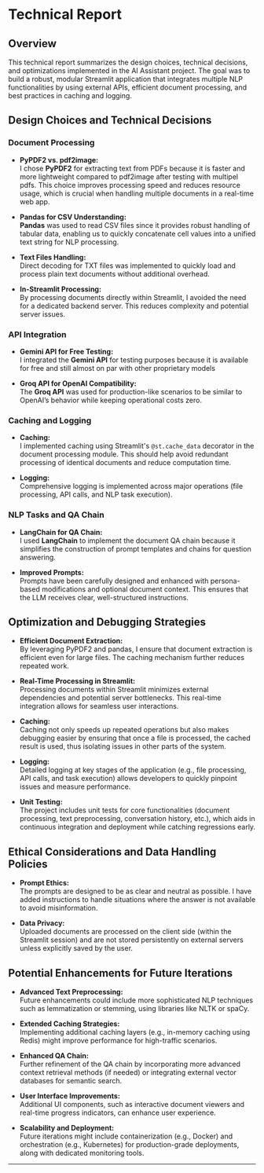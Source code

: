 # Technical Report 
## Overview

This technical report summarizes the design choices, technical decisions, and optimizations implemented in the AI Assistant project. The goal was to build a robust, modular Streamlit application that integrates multiple NLP functionalities by using external APIs, efficient document processing, and best practices in caching and logging.

## Design Choices and Technical Decisions

### Document Processing
- **PyPDF2 vs. pdf2image:**  
  I chose **PyPDF2** for extracting text from PDFs because it is faster and more lightweight compared to pdf2image after testing with multipel pdfs. This choice improves processing speed and reduces resource usage, which is crucial when handling multiple documents in a real-time web app.

- **Pandas for CSV Understanding:**  
  **Pandas** was used to read CSV files since it provides robust handling of tabular data, enabling us to quickly concatenate cell values into a unified text string for NLP processing.

- **Text Files Handling:**  
  Direct decoding for TXT files was implemented to quickly load and process plain text documents without additional overhead.

- **In-Streamlit Processing:**  
  By processing documents directly within Streamlit, I avoided the need for a dedicated backend server. This reduces complexity and potential server issues.

### API Integration
- **Gemini API for Free Testing:**  
  I integrated the **Gemini API** for testing purposes because it is available for free and still almost on par with other proprietary models

- **Groq API for OpenAI Compatibility:**  
  The **Groq API** was used for production-like scenarios to be similar to OpenAI’s behavior while keeping operational costs zero.

### Caching and Logging
- **Caching:**  
  I implemented caching using Streamlit's `@st.cache_data` decorator in the document processing module. This should help avoid redundant processing of identical documents and reduce computation time.

- **Logging:**  
  Comprehensive logging is implemented across major operations (file processing, API calls, and NLP task execution).

### NLP Tasks and QA Chain
- **LangChain for QA Chain:**  
  I used **LangChain** to implement the document QA chain because it simplifies the construction of prompt templates and chains for question answering.

- **Improved Prompts:**  
  Prompts have been carefully designed and enhanced with persona-based modifications and optional document context. This ensures that the LLM receives clear, well-structured instructions.

## Optimization and Debugging Strategies

- **Efficient Document Extraction:**  
  By leveraging PyPDF2 and pandas, I ensure that document extraction is efficient even for large files. The caching mechanism further reduces repeated work.

- **Real-Time Processing in Streamlit:**  
  Processing documents within Streamlit minimizes external dependencies and potential server bottlenecks. This real-time integration allows for seamless user interactions.

- **Caching:**  
  Caching not only speeds up repeated operations but also makes debugging easier by ensuring that once a file is processed, the cached result is used, thus isolating issues in other parts of the system.

- **Logging:**  
  Detailed logging at key stages of the application (e.g., file processing, API calls, and task execution) allows developers to quickly pinpoint issues and measure performance.

- **Unit Testing:**  
  The project includes unit tests for core functionalities (document processing, text preprocessing, conversation history, etc.), which aids in continuous integration and deployment while catching regressions early.

## Ethical Considerations and Data Handling Policies

- **Prompt Ethics:**  
  The prompts are designed to be as clear and neutral as possible. I have added instructions to handle situations where the answer is not available to avoid misinformation.

- **Data Privacy:**  
  Uploaded documents are processed on the client side (within the Streamlit session) and are not stored persistently on external servers unless explicitly saved by the user. 

## Potential Enhancements for Future Iterations

- **Advanced Text Preprocessing:**  
  Future enhancements could include more sophisticated NLP techniques such as lemmatization or stemming, using libraries like NLTK or spaCy.

- **Extended Caching Strategies:**  
  Implementing additional caching layers (e.g., in-memory caching using Redis) might improve performance for high-traffic scenarios.

- **Enhanced QA Chain:**  
  Further refinement of the QA chain by incorporating more advanced context retrieval methods (if needed) or integrating external vector databases for semantic search.

- **User Interface Improvements:**  
  Additional UI components, such as interactive document viewers and real-time progress indicators, can enhance user experience.

- **Scalability and Deployment:**  
  Future iterations might include containerization (e.g., Docker) and orchestration (e.g., Kubernetes) for production-grade deployments, along with dedicated monitoring tools.

---